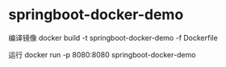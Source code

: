 # springboot-docker-demo
编译镜像
docker build -t springboot-docker-demo -f Dockerfile

运行
docker run  -p 8080:8080  springboot-docker-demo